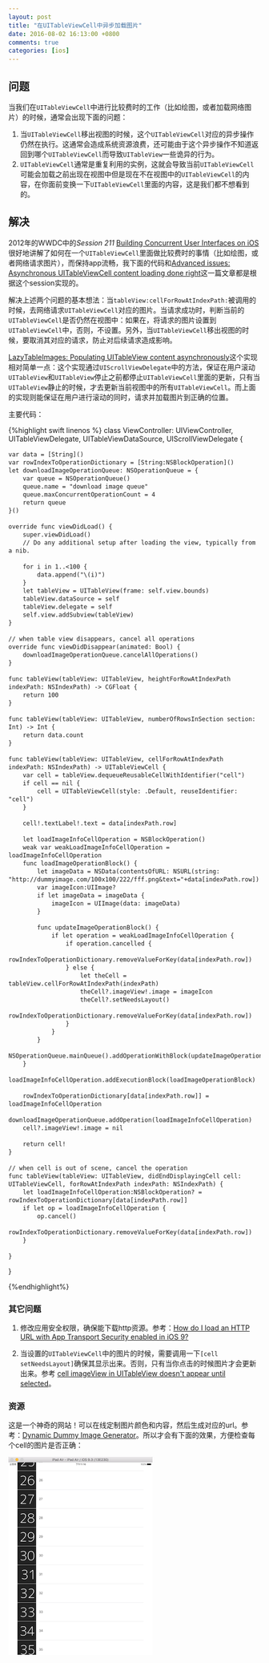 ```yaml
---
layout: post
title: "在UITableViewCell中异步加载图片"
date: 2016-08-02 16:13:00 +0800
comments: true
categories: [ios]
---
```


## 问题
当我们在`UITableViewCell`中进行比较费时的工作（比如绘图，或者加载网络图片）的时候，通常会出现下面的问题：

<!-- more -->

1. 当`UITableViewCell`移出视图的时候，这个`UITableViewCell`对应的异步操作仍然在执行。这通常会造成系统资源浪费，还可能由于这个异步操作不知道返回到哪个`UITableViewCell`而导致`UITableView`一些诡异的行为。
2. `UITableViewCell`通常是重复利用的实例，这就会导致当前`UITableViewCell`可能会加载之前出现在视图中但是现在不在视图中的`UITableViewCell`的内容，在你面前变换一下`UITableViewCell`里面的内容，这是我们都不想看到的。

## 解决

2012年的WWDC中的*Session 211* [Building Concurrent User Interfaces on iOS](https://developer.apple.com/videos/play/wwdc2012/211/)很好地讲解了如何在一个`UITableViewCell`里面做比较费时的事情（比如绘图，或者网络请求图片），而保持app流畅，我下面的代码和[Advanced issues: Asynchronous UITableViewCell content loading done right](https://stavash.wordpress.com/2012/12/14/advanced-issues-asynchronous-uitableviewcell-content-loading-done-right/)这一篇文章都是根据这个session实现的。

解决上述两个问题的基本想法：当`tableView:cellForRowAtIndexPath:`被调用的时候，去网络请求`UITableViewCell`对应的图片。当请求成功时，判断当前的`UITableViewCell`是否仍然在视图中：如果在，将请求的图片设置到`UITableViewCell`中，否则，不设置。另外，当`UITableViewCell`移出视图的时候，要取消其对应的请求，防止对后续请求造成影响。

[LazyTableImages: Populating UITableView content asynchronously](https://developer.apple.com/library/ios/samplecode/LazyTableImages/Introduction/Intro.html)这个实现相对简单一点：这个实现通过`UIScrollViewDelegate`中的方法，保证在用户滚动`UITableView`和`UITableView`停止之前都停止`UITableViewCell`里面的更新，只有当`UITableView`静止的时候，才去更新当前视图中的所有`UITableViewCell`。而上面的实现则能保证在用户进行滚动的同时，请求并加载图片到正确的位置。

主要代码：

{%highlight swift linenos %}
class ViewController: UIViewController, UITableViewDelegate, UITableViewDataSource, UIScrollViewDelegate {

    var data = [String]()
    var rowIndexToOperationDictionary = [String:NSBlockOperation]()
    let downloadImageOperationQueue: NSOperationQueue = {
        var queue = NSOperationQueue()
        queue.name = "download image queue"
        queue.maxConcurrentOperationCount = 4
        return queue
    }()
    
    override func viewDidLoad() {
        super.viewDidLoad()
        // Do any additional setup after loading the view, typically from a nib.
        
        for i in 1..<100 {
            data.append("\(i)")
        }
        let tableView = UITableView(frame: self.view.bounds)
        tableView.dataSource = self
        tableView.delegate = self
        self.view.addSubview(tableView)
    }
    
    // when table view disappears, cancel all operations
    override func viewDidDisappear(animated: Bool) {
        downloadImageOperationQueue.cancelAllOperations()
    }
    
    func tableView(tableView: UITableView, heightForRowAtIndexPath indexPath: NSIndexPath) -> CGFloat {
        return 100
    }
    
    func tableView(tableView: UITableView, numberOfRowsInSection section: Int) -> Int {
        return data.count
    }
    
    func tableView(tableView: UITableView, cellForRowAtIndexPath indexPath: NSIndexPath) -> UITableViewCell {
        var cell = tableView.dequeueReusableCellWithIdentifier("cell")
        if cell == nil {
            cell = UITableViewCell(style: .Default, reuseIdentifier: "cell")
        }
        
        cell!.textLabel!.text = data[indexPath.row]
        
        let loadImageInfoCellOperation = NSBlockOperation()
        weak var weakLoadImageInfoCellOperation = loadImageInfoCellOperation
        func loadImageOperationBlock() {
            let imageData = NSData(contentsOfURL: NSURL(string: "http://dummyimage.com/100x100/222/fff.png&text="+data[indexPath.row])!)
            var imageIcon:UIImage?
            if let imageData = imageData {
                imageIcon = UIImage(data: imageData)
            }

            func updateImageOperationBlock() {
                if let operation = weakLoadImageInfoCellOperation {
                    if operation.cancelled {
                        rowIndexToOperationDictionary.removeValueForKey(data[indexPath.row])
                    } else {
                        let theCell = tableView.cellForRowAtIndexPath(indexPath)
                        theCell?.imageView!.image = imageIcon
                        theCell?.setNeedsLayout()
                        rowIndexToOperationDictionary.removeValueForKey(data[indexPath.row])
                    }
                }
            }
            NSOperationQueue.mainQueue().addOperationWithBlock(updateImageOperationBlock)
        }
        loadImageInfoCellOperation.addExecutionBlock(loadImageOperationBlock)
        
        rowIndexToOperationDictionary[data[indexPath.row]] = loadImageInfoCellOperation
        downloadImageOperationQueue.addOperation(loadImageInfoCellOperation)
        cell?.imageView!.image = nil
        
        return cell!
    }
    
    // when cell is out of scene, cancel the operation
    func tableView(tableView: UITableView, didEndDisplayingCell cell: UITableViewCell, forRowAtIndexPath indexPath: NSIndexPath) {
        let loadImageInfoCellOperation:NSBlockOperation? = rowIndexToOperationDictionary[data[indexPath.row]]
        if let op = loadImageInfoCellOperation {
            op.cancel()
            rowIndexToOperationDictionary.removeValueForKey(data[indexPath.row])
        }
        
    }

}


{%endhighlight%}


### 其它问题

1. 修改应用安全权限，确保能下载http资源。参考：[How do I load an HTTP URL with App Transport Security enabled in iOS 9?](http://stackoverflow.com/questions/30731785/how-do-i-load-an-http-url-with-app-transport-security-enabled-in-ios-9)

2. 当设置的`UITableViewCell`中的图片的时候，需要调用一下`[cell setNeedsLayout]`确保其显示出来。否则，只有当你点击的时候图片才会更新出来。参考
[cell imageView in UITableView doesn't appear until selected](http://stackoverflow.com/questions/9352638/cell-imageview-in-uitableview-doesnt-appear-until-selected)。

### 资源

这是一个神奇的网站！可以在线定制图片颜色和内容，然后生成对应的url。参考：[Dynamic Dummy Image Generator](http://dummyimage.com/)。所以才会有下面的效果，方便检查每个cell的图片是否正确：

![async_load_online_images_into_uitableviewcells.png](/images/async_load_online_images_into_uitableviewcells.png)